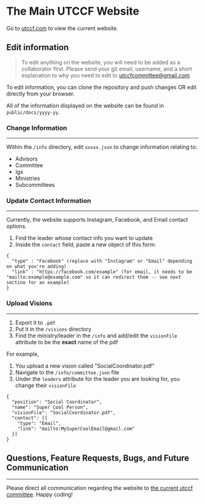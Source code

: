 # The Main UTCCF Website

Go to [utccf.com](https://www.utccf.com) to view the current website.

## Edit information

> To edit anything on the website, you will need to be added as a collaborator first. Please send your git email, username, and a short explanation to why you need to edit to utccfcommittee@gmail.com.

To edit information, you can clone the repository and push changes OR edit directly from your browser.

All of the information displayed on the website can be found in `public/docs/yyyy-yy`.

### Change Information
---

Within the `/info` directory, edit `xxxxx.json` to change information relating to:

- Advisors
- Committee
- Igs
- Ministries
- Subcommittees

### Update Contact Information
---

Currently, the website supports Instagram, Facebook, and Email contact options.

1. Find the leader whose contact info you want to update
2. Inside the `contact` field, paste a new object of this form:

```
{
  "type" : "Facebook" (replace with "Instagram" or "Email" depending on what you're adding)
  "link" : "https://facebook.com/example" (for email, it needs to be "mailto:example@example.com" so it can redirect them -- see next sectino for an example)
}
```
### Upload Visions
---

1. Export it to `.pdf`
2. Put it in the `/visions` directory
3. Find the ministry/leader in the `/info` and add/edit the `visionFile` attribute to be the **exact** name of the pdf

For example,

1. You upload a new vision called "SocialCoordinator.pdf"
2. Navigate to the `/info/committee.json` file
3. Under the `leaders` attribute for the leader you are looking for, you change their `visionFile`

```
{
  "position": "Social Coordinator",
  "name": "Super Cool Person",
  "visionFile": "SocialCoordinator.pdf",
  "contact": [{
    "type": "Email",
    "link": "mailto:MySuperCoolEmail@gmail.com"
  }]
}
```

## Questions, Feature Requests, Bugs, and Future Communication
---

Please direct all communication regarding the website to [the current utccf committee](mailto:utccfcommittee@gmail.com). Happy coding!
